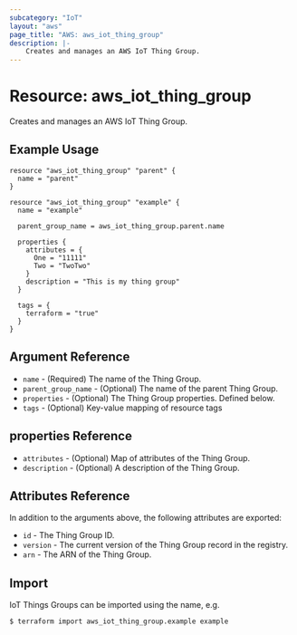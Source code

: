 ```yaml
---
subcategory: "IoT"
layout: "aws"
page_title: "AWS: aws_iot_thing_group"
description: |-
    Creates and manages an AWS IoT Thing Group.
---
```


# Resource: aws_iot_thing_group

Creates and manages an AWS IoT Thing Group.

## Example Usage

```hcl
resource "aws_iot_thing_group" "parent" {
  name = "parent"
}

resource "aws_iot_thing_group" "example" {
  name = "example"

  parent_group_name = aws_iot_thing_group.parent.name

  properties {
    attributes = {
      One = "11111"
      Two = "TwoTwo"
    }
    description = "This is my thing group"
  }

  tags = {
    terraform = "true"
  }
}
```

## Argument Reference

* `name` - (Required) The name of the Thing Group.
* `parent_group_name` - (Optional) The name of the parent Thing Group.
* `properties` - (Optional) The Thing Group properties. Defined below.
* `tags` - (Optional) Key-value mapping of resource tags

## properties Reference

* `attributes` - (Optional) Map of attributes of the Thing Group.
* `description` - (Optional) A description of the Thing Group.

## Attributes Reference

In addition to the arguments above, the following attributes are exported:

* `id` - The Thing Group ID.
* `version` - The current version of the Thing Group record in the registry.
* `arn` - The ARN of the Thing Group.

## Import

IoT Things Groups can be imported using the name, e.g.

```
$ terraform import aws_iot_thing_group.example example
```
